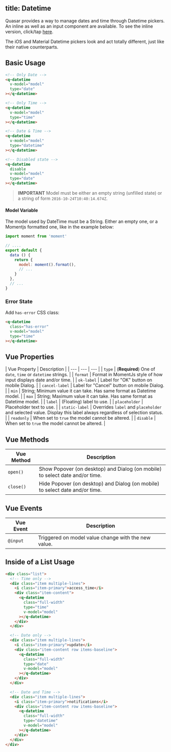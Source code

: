 title: Datetime
---
Quasar provides a way to manage dates and time through Datetime pickers. An inline as well as an input component are available. To see the inline version, click/tap [here](/components/inline-datetime.html).

The iOS and Material Datetime pickers look and act totally different, just like their native counterparts.

<input type="hidden" data-fullpage-demo="form/datetime/input">

## Basic Usage

``` html
<!-- Only Date -->
<q-datetime
  v-model="model"
  type="date"
></q-datetime>

<!-- Only Time -->
<q-datetime
  v-model="model"
  type="time"
></q-datetime>

<!-- Date & Time -->
<q-datetime
  v-model="model"
  type="datetime"
></q-datetime>

<!-- Disabled state -->
<q-datetime
  disable
  v-model="model"
  type="date"
></q-datetime>
```

> **IMPORTANT**
> Model must be either an empty string (unfilled state) or a string of form `2016-10-24T10:40:14.674Z`.

#### Model Variable
The model used by DateTime must be a String. Either an empty one, or a Momentjs formatted one, like in the example below:

``` js
import moment from 'moment'

// ....
export default {
  data () {
    return {
      model: moment().format(),
      // ...
    }
  },
  // ...
}
```

### Error State
Add `has-error` CSS class:
``` html
<q-datetime
  class="has-error"
  v-model="model"
  type="time"
></q-datetime>
```

## Vue Properties
| Vue Property | Description |
| --- | --- | --- |
| `type` | (**Required**) One of `date`, `time` or `datetime` strings. |
| `format` | Format in MomentJs style of how input displays date and/or time. |
| `ok-label` | Label for "OK" button on mobile Dialog. |
| `cancel-label` | Label for "Cancel" button on mobile Dialog. |
| `min` | String; Minimum value it can take. Has same format as Datetime model. |
| `max` | String; Maximum value it can take. Has same format as Datetime model. |
| `label` | (Floating) label to use. |
| `placeholder` | Placeholder text to use. |
| `static-label` | Overrides `label` and `placeholder` and selected value. Display this label always regardless of selection status. |
| `readonly` | When set to `true` the model cannot be altered. |
| `disable` | When set to `true` the model cannot be altered. |

## Vue Methods
| Vue Method | Description |
| --- | --- |
| `open()` | Show Popover (on desktop) and Dialog (on mobile) to select date and/or time. |
| `close()` | Hide Popover (on desktop) and Dialog (on mobile) to select date and/or time. |

## Vue Events
| Vue Event | Description |
| --- | --- |
| `@input` | Triggered on model value change with the new value. |

## Inside of a List Usage

``` html
<div class="list">
  <!-- Time only -->
  <div class="item multiple-lines">
    <i class="item-primary">access_time</i>
    <div class="item-content">
      <q-datetime
        class="full-width"
        type="time"
        v-model="model"
      ></q-datetime>
    </div>
  </div>

  <!-- Date only -->
  <div class="item multiple-lines">
    <i class="item-primary">update</i>
    <div class="item-content row items-baseline">
      <q-datetime
        class="full-width"
        type="date"
        v-model="model"
      ></q-datetime>
    </div>
  </div>

  <!-- Date and Time -->
  <div class="item multiple-lines">
    <i class="item-primary">notifications</i>
    <div class="item-content row items-baseline">
      <q-datetime
        class="full-width"
        type="datetime"
        v-model="model"
      ></q-datetime>
    </div>
  </div>
</div>
```
